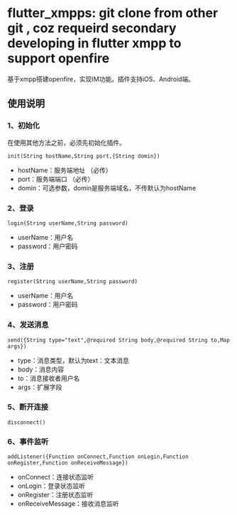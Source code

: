 # flutter_xmpps: git clone from other git , coz requeird secondary developing in flutter xmpp to support openfire
基于xmpp搭建openfire，实现IM功能。插件支持iOS、Android端。
## 使用说明
### 1、初始化
在使用其他方法之前，必须先初始化插件。
     
```
init(String hostName,String port,{String domin})
```
- hostName：服务端地址 （必传）
- port：服务端端口     （必传）
- domin：可选参数，domin是服务端域名，不传默认为hostName

### 2、登录

```
login(String userName,String password)
```
- userName：用户名
- password：用户密码

### 3、注册

```
register(String userName,String password)
```
- userName：用户名
- password：用户密码

### 4、发送消息
 
```
send({String type="text",@required String body,@required String to,Map args})
```

- type：消息类型，默认为text：文本消息
- body：消息内容
- to：消息接收者用户名
- args：扩展字段

### 5、断开连接

```
disconnect()
```

### 6、事件监听

```
addListener({Function onConnect,Function onLogin,Function onRegister,Function onReceiveMessage})
```
- onConnect：连接状态监听
- onLogin：登录状态监听
- onRegister：注册状态监听
- onReceiveMessage：接收消息监听
